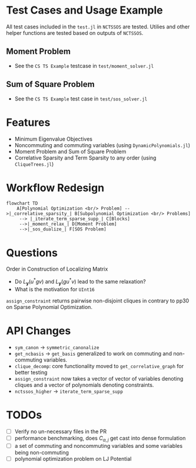 # Test Cases and Usage Example

All test cases included in the `test.jl` in `NCTSSOS` are tested.
Utilies and other helper functions are tested based on outputs of `NCTSSOS`.

## Moment Problem
- See the `CS TS Example` testcase in `test/moment_solver.jl`

## Sum of Square Problem
- See the `CS TS Example` test case in `test/sos_solver.jl`

# Features
- Minimum Eigenvalue Objectives
- Noncommuting and commuting variables (using `DynamicPolynomials.jl`)
- Moment Problem and Sum of Square Problem
- Correlative Sparsity and Term Sparsity to any order (using `CliqueTrees.jl`)

# Workflow Redesign

```mermaid
flowchart TD
    A[Polynomial Optimization <br/> Problem] -->|_correlative_sparsity_| B[Subpolynomial Optimization <br/> Problems]
     --> |_iterate_term_sparse_supp_| C[Blocks]
     -->|_moment_relax_| D[Moment Problem]
     -->|_sos_dualize_| F[SOS Problem]
```



# Questions

Order in Construction of Localizing Matrix
- Do $L_{\mathbf{y}} (u^* g v)$ and $L_{\mathbf{y}} (g u^* v)$ lead to the same relaxation?
- What is the motivation for `UInt16`

`assign_constraint` returns pairwise non-disjoint cliques in contrary to pp30 on Sparse Polynomial Optimization.

# API Changes
- `sym_canon` -> `symmetric_canonalize`
- `get_ncbasis` -> `get_basis` generalized to work on commuting and non-commuting variables.
- `clique_decomp`: core functionality moved to `get_correlative_graph` for better testing
- `assign_constraint` now takes a vector of vector of variables denoting cliques
and a vector of polynomials denoting constraints.
- `nctssos_higher` -> `iterate_term_sparse_supp`

# TODOs
- [ ] Verify no un-necessary files in the PR
- [ ] performance benchmarking, does $C_{\alpha,j}$ get cast into dense formulation
- [ ] a set of commuting and noncommuting variables and some variables being non-commuting
- [ ] polynomial optimization problem on LJ Potential
